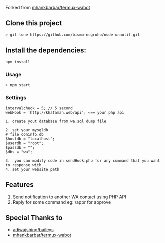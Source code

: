 Forked from  <a href ='https://github.com/mhankbarbar/termux-wabot.git'>mhankbarbar/termux-wabot</a>

## Clone this project

```bash 
> git lone https://github.com/bismo-nugroho/node-wanotif.git
```

## Install the dependencies:
```bash 
npm install
```

### Usage
```bash
> npm start
```

### Settings

```wa-notif
intervalcheck = 5; // 5 second
webHook = 'http://khataman.web/api'; <== your php api
```

``` backend php
1. create yout database from wa.sql dump file

2. set your mysqldb
# file coninfo.db
$hostdb = "localhost";
$userdb = "root";
$passdb = "";
$dbs = "wa";

3.  you can modify code in sendHook.php for any command that you want to response with
4. set your website path

```

## Features
1. Send notification to another WA contact using PHP API
2. Reply for some command eg: /appr for approve 


## Special Thanks to
* <a href="https://github.com/adiwajshing/Baileys">adiwajshing/baileys</a>
* <a href ='https://github.com/mhankbarbar/termux-wabot.git'>mhankbarbar/termux-wabot</a>

